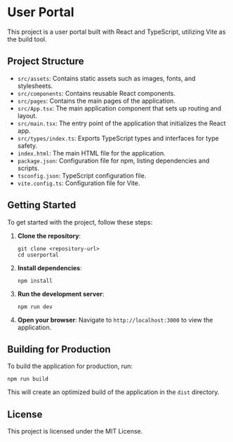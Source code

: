 # User Portal

This project is a user portal built with React and TypeScript, utilizing Vite as the build tool. 

## Project Structure

- `src/assets`: Contains static assets such as images, fonts, and stylesheets.
- `src/components`: Contains reusable React components.
- `src/pages`: Contains the main pages of the application.
- `src/App.tsx`: The main application component that sets up routing and layout.
- `src/main.tsx`: The entry point of the application that initializes the React app.
- `src/types/index.ts`: Exports TypeScript types and interfaces for type safety.
- `index.html`: The main HTML file for the application.
- `package.json`: Configuration file for npm, listing dependencies and scripts.
- `tsconfig.json`: TypeScript configuration file.
- `vite.config.ts`: Configuration file for Vite.

## Getting Started

To get started with the project, follow these steps:

1. **Clone the repository**:
   ```
   git clone <repository-url>
   cd userportal
   ```

2. **Install dependencies**:
   ```
   npm install
   ```

3. **Run the development server**:
   ```
   npm run dev
   ```

4. **Open your browser**:
   Navigate to `http://localhost:3000` to view the application.

## Building for Production

To build the application for production, run:
```
npm run build
```

This will create an optimized build of the application in the `dist` directory.

## License

This project is licensed under the MIT License.